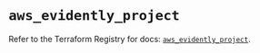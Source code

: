 # `aws_evidently_project`

Refer to the Terraform Registry for docs: [`aws_evidently_project`](https://registry.terraform.io/providers/hashicorp/aws/6.13.0/docs/resources/evidently_project).
